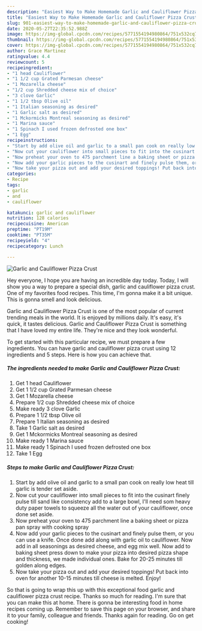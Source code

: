 ```yaml
---
description: "Easiest Way to Make Homemade Garlic and Cauliflower Pizza Crust"
title: "Easiest Way to Make Homemade Garlic and Cauliflower Pizza Crust"
slug: 901-easiest-way-to-make-homemade-garlic-and-cauliflower-pizza-crust
date: 2020-05-27T22:35:52.988Z
image: https://img-global.cpcdn.com/recipes/5771554194980864/751x532cq70/garlic-and-cauliflower-pizza-crust-recipe-main-photo.jpg
thumbnail: https://img-global.cpcdn.com/recipes/5771554194980864/751x532cq70/garlic-and-cauliflower-pizza-crust-recipe-main-photo.jpg
cover: https://img-global.cpcdn.com/recipes/5771554194980864/751x532cq70/garlic-and-cauliflower-pizza-crust-recipe-main-photo.jpg
author: Grace Martinez
ratingvalue: 4.4
reviewcount: 5
recipeingredient:
- "1 head Cauliflower"
- "1 1/2 cup Grated Parmesan cheese"
- "1 Mozarella cheese"
- "1/2 cup Shredded cheese mix of choice"
- "3 clove Garlic"
- "1 1/2 tbsp Olive oil"
- "1 Italian seasoning as desired"
- "1 Garlic salt as desired"
- "1 Mckormicks Montreal seasoning as desired"
- "1 Marina sauce"
- "1 Spinach I used frozen defrosted one box"
- "1 Egg"
recipeinstructions:
- "Start by add olive oil and garlic to a small pan cook on really low heat till garlic is tender set aside."
- "Now cut your cauliflower into small pieces to fit into the cusinart finely pulse till sand like consistency add to a large bowl, I&#39;ll need som heavy duty paper towels to squeeze all the water out of your cauliflower, once done set aside."
- "Now preheat your oven to 475 parchment line a baking sheet or pizza pan spray with cooking spray"
- "Now add your garlic pieces to the cusinart and finely pulse them, or you can use a knife. Once done add along with garlic oil to cauliflower. Now add in all seasonings as desired cheese, and egg mix well. Now add to baking sheet press down to make your pizza into desired pizza shape and thickness, we made individual ones. Bake for 20-25 minutes till golden along edges."
- "Now take your pizza out and add your desired toppings! Put back into oven for another 10-15 minutes till cheese is melted. Enjoy!"
categories:
- Recipe
tags:
- garlic
- and
- cauliflower

katakunci: garlic and cauliflower 
nutrition: 128 calories
recipecuisine: American
preptime: "PT19M"
cooktime: "PT35M"
recipeyield: "4"
recipecategory: Lunch

---
```



![Garlic and Cauliflower Pizza Crust](https://img-global.cpcdn.com/recipes/5771554194980864/751x532cq70/garlic-and-cauliflower-pizza-crust-recipe-main-photo.jpg)

Hey everyone, I hope you are having an incredible day today. Today, I will show you a way to prepare a special dish, garlic and cauliflower pizza crust. One of my favorites food recipes. This time, I'm gonna make it a bit unique. This is gonna smell and look delicious.



Garlic and Cauliflower Pizza Crust is one of the most popular of current trending meals in the world. It is enjoyed by millions daily. It's easy, it's quick, it tastes delicious. Garlic and Cauliflower Pizza Crust is something that I have loved my entire life. They're nice and they look wonderful.


To get started with this particular recipe, we must prepare a few ingredients. You can have garlic and cauliflower pizza crust using 12 ingredients and 5 steps. Here is how you can achieve that.

<!--inarticleads1-->

##### The ingredients needed to make Garlic and Cauliflower Pizza Crust:

1. Get 1 head Cauliflower
1. Get 1 1/2 cup Grated Parmesan cheese
1. Get 1 Mozarella cheese
1. Prepare 1/2 cup Shredded cheese mix of choice
1. Make ready 3 clove Garlic
1. Prepare 1 1/2 tbsp Olive oil
1. Prepare 1 Italian seasoning as desired
1. Take 1 Garlic salt as desired
1. Get 1 Mckormicks Montreal seasoning as desired
1. Make ready 1 Marina sauce
1. Make ready 1 Spinach I used frozen defrosted one box
1. Take 1 Egg




<!--inarticleads2-->

##### Steps to make Garlic and Cauliflower Pizza Crust:

1. Start by add olive oil and garlic to a small pan cook on really low heat till garlic is tender set aside.
1. Now cut your cauliflower into small pieces to fit into the cusinart finely pulse till sand like consistency add to a large bowl, I&#39;ll need som heavy duty paper towels to squeeze all the water out of your cauliflower, once done set aside.
1. Now preheat your oven to 475 parchment line a baking sheet or pizza pan spray with cooking spray
1. Now add your garlic pieces to the cusinart and finely pulse them, or you can use a knife. Once done add along with garlic oil to cauliflower. Now add in all seasonings as desired cheese, and egg mix well. Now add to baking sheet press down to make your pizza into desired pizza shape and thickness, we made individual ones. Bake for 20-25 minutes till golden along edges.
1. Now take your pizza out and add your desired toppings! Put back into oven for another 10-15 minutes till cheese is melted. Enjoy!




So that is going to wrap this up with this exceptional food garlic and cauliflower pizza crust recipe. Thanks so much for reading. I'm sure that you can make this at home. There is gonna be interesting food in home recipes coming up. Remember to save this page on your browser, and share it to your family, colleague and friends. Thanks again for reading. Go on get cooking!
